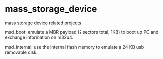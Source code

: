 # mass_storage_device
mass storage device related projects

msd_boot: emulate a MBR payload (2 sectors total, 1KB) to boot up PC and exchange information on m32u4.

msd_internal: use the internal flash memory to emulate a 24 KB usb removable disk.

 
